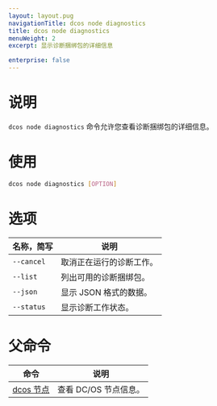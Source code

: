 ```yaml
---
layout: layout.pug
navigationTitle: dcos node diagnostics
title: dcos node diagnostics
menuWeight: 2
excerpt: 显示诊断捆绑包的详细信息

enterprise: false
---
```


    
# 说明
`dcos node diagnostics` 命令允许您查看诊断捆绑包的详细信息。

# 使用

```bash
dcos node diagnostics [OPTION]
```

# 选项

| 名称，简写 | 说明 |
|---------|-------------|
| `--cancel` | 取消正在运行的诊断工作。|
| `--list` | 列出可用的诊断捆绑包。|
| `--json` | 显示 JSON 格式的数据。|
| `--status` | 显示诊断工作状态。|

# 父命令

| 命令 | 说明 |
|---------|-------------|
| [dcos 节点](/1.11/cli/command-reference/dcos-node/) | 查看 DC/OS 节点信息。|

